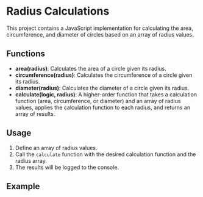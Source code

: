 # Radius Calculations

This project contains a JavaScript implementation for calculating the area, circumference, and diameter of circles based on an array of radius values.

## Functions

- **area(radius)**: Calculates the area of a circle given its radius.
- **circumference(radius)**: Calculates the circumference of a circle given its radius.
- **diameter(radius)**: Calculates the diameter of a circle given its radius.
- **calculate(logic, radius)**: A higher-order function that takes a calculation function (area, circumference, or diameter) and an array of radius values, applies the calculation function to each radius, and returns an array of results.

## Usage

1. Define an array of radius values.
2. Call the `calculate` function with the desired calculation function and the radius array.
3. The results will be logged to the console.

## Example
